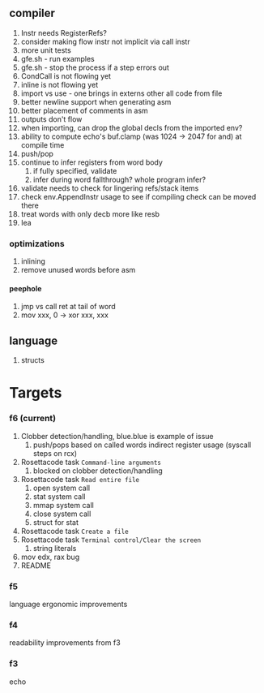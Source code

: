 ## compiler

1. Instr needs RegisterRefs?
1. consider making flow instr not implicit via call instr
1. more unit tests
1. gfe.sh - run examples
1. gfe.sh - stop the process if a step errors out
1. CondCall is not flowing yet
1. inline is not flowing yet
1. import vs use - one brings in externs other all code from file
1. better newline support when generating asm
1. better placement of comments in asm
1. outputs don't flow
1. when importing, can drop the global decls from the imported env?
1. ability to compute echo's buf.clamp (was 1024 -> 2047 for and) at compile time
1. push/pop
1. continue to infer registers from word body
   1. if fully specified, validate
   1. infer during word fallthrough? whole program infer?
1. validate needs to check for lingering refs/stack items
1. check env.AppendInstr usage to see if compiling check can be moved there
1. treat words with only decb more like resb
1. lea

### optimizations

1. inlining
1. remove unused words before asm

#### peephole

1. jmp vs call ret at tail of word
1. mov xxx, 0 -> xor xxx, xxx

## language

1. structs

# Targets

### f6 (current)

1. Clobber detection/handling, blue.blue is example of issue
   1. push/pops based on called words indirect register usage (syscall steps on rcx)
1. Rosettacode task `Command-line arguments`
   1. blocked on clobber detection/handling
1. Rosettacode task `Read entire file`
   1. open system call
   1. stat system call
   1. mmap system call
   1. close system call
   1. struct for stat
1. Rosettacode task `Create a file`
1. Rosettacode task `Terminal control/Clear the screen`
   1. string literals
1. mov edx, rax bug
1. README

### f5

language ergonomic improvements

### f4

readability improvements from f3

### f3

echo
